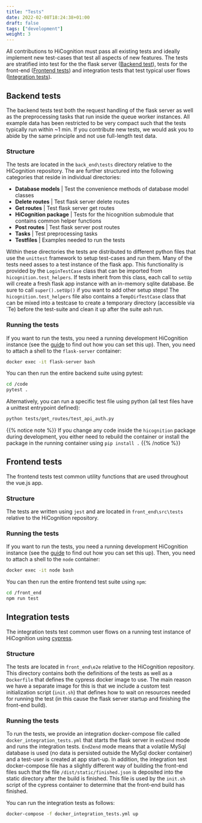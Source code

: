 ```yaml
---
title: "Tests"
date: 2022-02-08T18:24:38+01:00
draft: false
tags: ["development"]
weight: 3
---
```


All contributions to HiCognition must pass all existing tests and ideally implement new test-cases that test all aspects of new features. The tests are stratified into test for the the flask server ([Backend test](/docs/development/tests/#backend-tests)), tests for the front-end ([Frontend tests](/docs/development/tests/#frontend-tests)) and integration tests that test typical user flows ([Integration tests](/docs/development/tests/#integration-tests)).

## Backend tests

The backend tests test both the request handling of the flask server as well as the preprocessing tasks that run inside the queue worker instances. All example data has been restricted to be very compact such that the tests typically run within ~1 min. If you contribute new tests, we would ask you to abide by the same principle and not use full-length test data.

### Structure

The tests are located in the `back_end\tests` directory relative to the HiCognition repository. The are further structured into the following categories that reside in individual directories:

- __Database models__ | Test the convenience methods of database model classes
- __Delete routes__ | Test flask server delete routes
- __Get routes__ | Test flask server get routes
- __HiCognition package__ | Tests for the hicognition submodule that contains common helper functions
- __Post routes__ | Test flask server post routes
- __Tasks__ | Test preprocessing tasks
- __Testfiles__ | Examples needed to run the tests

Within these directories the tests are distributed to different python files that use the `unittest` framework to setup test-cases and run them. Many of the tests need asses to a test instance of the flask app. This functionality is provided by the `LoginTestCase` class that can be imported from `hicognition.test_helpers`. If tests inherit from this class, each call to `setUp` will create a fresh flask app instance with an in-memory sqlite database. Be sure to call `super().setUp()` if you want to add other setup steps! The `hicognition.test_helpers` file also contains a `TempDirTestCase` class that can be mixed into a testcase to create a temporary directory (accessible via `Te) before the test-suite and clean it up after the suite ash run.


### Running the tests

If you want to run the tests, you need a running development HiCognition instance (see the [guide](/docs/development/dev_env) to find out how you can set this up). Then, you need to attach a shell to the `flask-server` container:

```bash
docker exec -it flask-server bash
```

You can then run the entire backend suite using pytest:


```bash
cd /code
pytest .
```
Alternatively, you can run a specific test file using python (all test files have a unittest entrypoint defined):

```bash
python tests/get_routes/test_api_auth.py
```

{{% notice note %}}
If you change any code inside the `hicognition` package during development, you either need to rebuild the container or install the package in the running container using `pip install .`
{{% /notice %}}


## Frontend tests

The frontend tests test common utility functions that are used throughout the vue.js app.

### Structure

The tests are written using `jest` and are located in `front_end\src\tests` relative to the HiCognition repository.


### Running the tests

If you want to run the tests, you need a running development HiCognition instance (see the [guide](/docs/development/dev_env) to find out how you can set this up). Then, you need to attach a shell to the `node` container:


```bash
docker exec -it node bash
```

You can then run the entire frontend test suite using `npm`:


```bash
cd /front_end
npm run test
```

## Integration tests

The integration tests test common user flows on a running test instance of HiCognition using [cypress](https://www.cypress.io/).

### Structure

The tests are located in `front_end\e2e` relative to the HiCognition repository. This directory contains both the definitions of the tests as well as a `Dockerfile` that defines the cypress docker image to use. The main reason we have a separate image for this is that we include a custom test initialization script (`init.sh`) that defines how to wait on resources needed for running the test (in this cause the flask server startup and finishing the front-end build).

### Running the tests

To run the tests, we provide an integration docker-compose file called `docker_integration_tests.yml` that starts the flask server in `end2end` mode and runs the integration tests. `End2end` mode means that a volatile MySql database is used (no data is persisted outside the MySql docker container) and a test-user is created at app start-up. In addition, the integration test docker-compose file has a slightly different way of building the front-end files such that the file `/dist/static/finished.json` is deposited into the static directory after the build is finished. This file is used by the `init.sh` script of the cypress container to determine that the front-end build has finished.

You can run the integration tests as follows:

```bash
docker-compose -f docker_integration_tests.yml up
```

